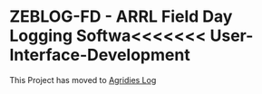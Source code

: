 # ZEBLOG-FD - ARRL Field Day Logging Softwa<<<<<<< User-Interface-Development

This Project has moved to [Agridies Log](https://github.com/absenth/agridies)